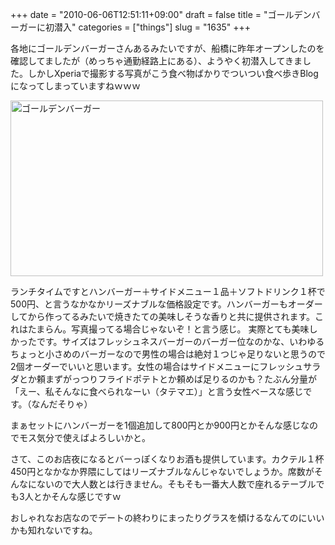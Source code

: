 +++
date = "2010-06-06T12:51:11+09:00"
draft = false
title = "ゴールデンバーガーに初潜入"
categories = ["things"]
slug = "1635"
+++

各地にゴールデンバーガーさんあるみたいですが、船橋に昨年オープンしたのを確認してましたが（めっちゃ通勤経路上にある）、ようやく初潜入してきました。しかしXperiaで撮影する写真がこう食べ物ばかりでついつい食べ歩きBlogになってしまっていますねｗｗｗ

<a href="https://www.flickr.com/photos/keruru/4673799250/" title="ゴールデンバーガー by けるる, on Flickr"><img src="https://farm5.static.flickr.com/4060/4673799250_7e7372ca39.jpg" width="500" height="281" alt="ゴールデンバーガー" /></a>

ランチタイムですとハンバーガー＋サイドメニュー１品＋ソフトドリンク１杯で500円、と言うなかなかリーズナブルな価格設定です。ハンバーガーもオーダーしてから作ってるみたいで焼きたての美味しそうな香りと共に提供されます。これはたまらん。写真撮ってる場合じゃないぞ！と言う感じ。
実際とても美味しかったです。サイズはフレッシュネスバーガーのバーガー位なのかな、いわゆるちょっと小さめのバーガーなので男性の場合は絶対１つじゃ足りないと思うので2個オーダーでいいと思います。女性の場合はサイドメニューにフレッシュサラダとか頼まずがっつりフライドポテトとか頼めば足りるのかも？たぶん分量が「えー、私そんなに食べられなーい（タテマエ）」と言う女性ベースな感じです。（なんだそりゃ）

まぁセットにハンバーガーを1個追加して800円とか900円とかそんな感じなのでモス気分で使えばよろしいかと。

さて、このお店夜になるとバーっぽくなりお酒も提供しています。カクテル１杯450円となかなか界隈にしてはリーズナブルなんじゃないでしょうか。席数がそんなにないので大人数とは行きません。そもそも一番大人数で座れるテーブルでも3人とかそんな感じですｗ

おしゃれなお店なのでデートの終わりにまったりグラスを傾けるなんてのにいいかも知れないですね。
